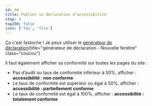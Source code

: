 ```yaml
---
id: 4A
title: Publier sa déclaration d’accessibilité
step: 4
top250: false
icon: ['fas', 'file']
---
```


Ça c'est fastoche ! Je peux utiliser le [générateur de déclaration](https://betagouv.github.io/a11y-generateur-declaration/#create){title="générateur de déclaration - Nouvelle fenêtre" class="coucou"}

Il faut également afficher sa conformité sur toutes les pages du site :
* Pas d’audit ou taux de conformité inférieur à 50%, afficher : **accessibilité : non conforme**
* Le taux de conformité est supérieur ou égal à 50%, afficher : **accessibilité : partiellement conforme**
* Le taux de conformité est égal à 100%, afficher : **accessibilité : totalement conforme**
